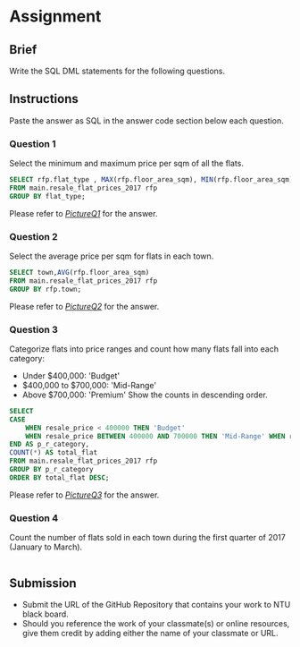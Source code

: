 # Assignment

## Brief

Write the SQL DML statements for the following questions.

## Instructions

Paste the answer as SQL in the answer code section below each question.

### Question 1

Select the minimum and maximum price per sqm of all the flats.

```sql
SELECT rfp.flat_type , MAX(rfp.floor_area_sqm), MIN(rfp.floor_area_sqm) 
FROM main.resale_flat_prices_2017 rfp
GROUP BY flat_type;
```
Please refer to *[PictureQ1](https://github.com/pinghar/5m-data-1.4-sql-basic-dml/blob/main/PictureforQ1(1.4).png)* for the answer.
### Question 2

Select the average price per sqm for flats in each town.

```sql
SELECT town,AVG(rfp.floor_area_sqm) 
FROM main.resale_flat_prices_2017 rfp
GROUP BY rfp.town;
```
Please refer to *[PictureQ2](https://github.com/pinghar/5m-data-1.4-sql-basic-dml/blob/main/PictureforQ2(1.4).png)* for the answer.
### Question 3

Categorize flats into price ranges and count how many flats fall into each category:

- Under $400,000: 'Budget'
- $400,000 to $700,000: 'Mid-Range'
- Above $700,000: 'Premium'
  Show the counts in descending order.

```sql
SELECT
CASE 
	WHEN resale_price < 400000 THEN 'Budget' 
	WHEN resale_price BETWEEN 400000 AND 700000 THEN 'Mid-Range' WHEN resale_price > 700000 THEN 'Premium'
END AS p_r_category,
COUNT(*) AS total_flat
FROM main.resale_flat_prices_2017 rfp
GROUP BY p_r_category
ORDER BY total_flat DESC;
```
Please refer to *[PictureQ3](https://github.com/pinghar/5m-data-1.4-sql-basic-dml/blob/main/PictureforQ3(1.4).png)* for the answer.
### Question 4

Count the number of flats sold in each town during the first quarter of 2017 (January to March).

```sql

```

## Submission

- Submit the URL of the GitHub Repository that contains your work to NTU black board.
- Should you reference the work of your classmate(s) or online resources, give them credit by adding either the name of your classmate or URL.
